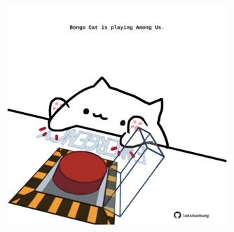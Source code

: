 <!-- built at 01/05/2025, 03:20:51 UTC -->
<p align="center">
  <img width="500" height="500" src="./ReadmeImage.svg">
</p>
